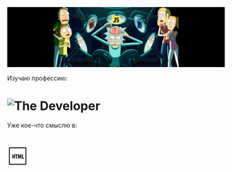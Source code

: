 <img src="https://github.com/AlexRemar/My-project-HeaderShaurma/blob/main/Images/riki3.png" alt="The Unlimited">

 Изучаю профессию:
# <img src="https://img.shields.io/badge/-Frontend%20developer-090909??style=plastic&logo=JavaScript&logoColor=E9D54D" width="300" alt="The Developer">
Уже кое-что смыслю в:
# <img src="https://github.com/AlexRemar/My-project-HeaderShaurma/blob/main/Images/icons8-html-50.png" width="48" alt="The Developer">

<!--
**AlexRemar/AlexRemar** is a ✨ _special_ ✨ repository because its `README.md` (this file) appears on your GitHub profile.

Here are some ideas to get you started:

- 🔭 I’m currently working on ...
- 🌱 I’m currently learning ...
- 👯 I’m looking to collaborate on ...
- 🤔 I’m looking for help with ...
- 💬 Ask me about ...
- 📫 How to reach me: ...
- 😄 Pronouns: ...
- ⚡ Fun fact: ...
-->
